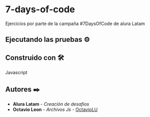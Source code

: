 # 7-days-of-code
Ejercicios por parte de la campaña #7DaysOfCode de alura Latam

## Ejecutando las pruebas ⚙️



## Construido con 🛠️

Javascript

## Autores ✒️

* **Alura Latam** - *Creación de desafios*
* **Octavio Leon** - *Archivos Js* - [OctavioLU](https://github.com/OctavioLU)
